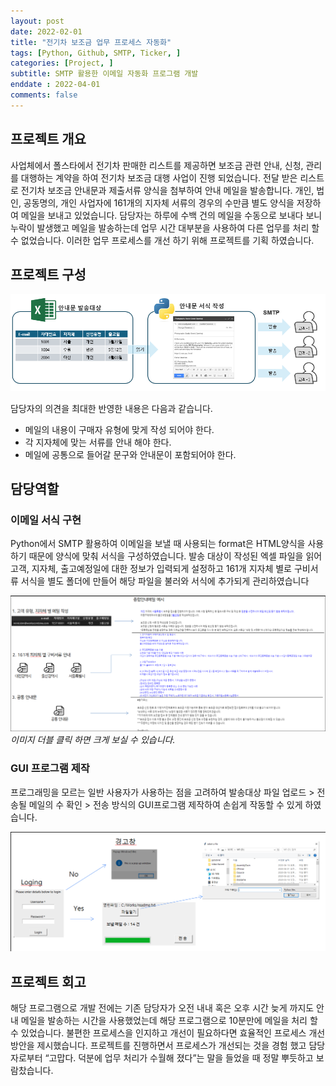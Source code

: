 ```yaml
---
layout: post
date: 2022-02-01
title: "전기차 보조금 업무 프로세스 자동화"
tags: [Python, Github, SMTP, Ticker, ]
categories: [Project, ]
subtitle: SMTP 활용한 이메일 자동화 프로그램 개발
enddate : 2022-04-01
comments: false
---
```

## 프로젝트 개요


사업체에서 폴스타에서 전기차 판매한 리스트를 제공하면 보조금 관련 안내, 신청, 관리를 
대행하는 계약을 하여 전기차 보조금 대행 사업이 진행 되었습니다.
전달 받은 리스트로 전기차 보조금 안내문과 제출서류 양식을 첨부하여 안내 메일을 발송합니다.
개인, 법인, 공동명의, 개인 사업자에 161개의 지자체 서류의 경우의 수만큼 별도 양식을 저장하여 
메일을 보내고 있었습니다.
담당자는 하루에 수백 건의 메일을 수동으로 보내다 보니 누락이 발생했고
메일을 발송하는데 업무 시간 대부분을 사용하여 다른 업무를 처리 할 수 없었습니다.
이러한 업무 프로세스를 개선 하기 위해 프로젝트를 기획 하였습니다.


## 프로젝트 구성


![0](/assets/img/2022-02-01-전기차-보조금-업무-프로세스-자동화.md/0.png)


담당자의 의견을 최대한 반영한 내용은 다음과 같습니다. 

- 메일의 내용이 구매자 유형에 맞게 작성 되어야 한다.
- 각 지자체에 맞는 서류를 안내 해야 한다.
- 메일에 공통으로 들어갈 문구와 안내문이 포함되어야 한다.

## **담당역할**


### 이메일 서식 구현


Python에서 SMTP 활용하여 이메일을 보낼 때 사용되는 format은 HTML양식을 사용하기 때문에
양식에 맞춰 서식을 구성하였습니다.
발송 대상이 작성된 엑셀 파일을 읽어 고객, 지자체, 출고예정일에 대한 정보가 입력되게 설정하고
161개 지자체 별로 구비서류 서식을 별도 폴더에 만들어 해당 파일을 불러와 서식에 추가되게 관리하였습니다


![1](/assets/img/2022-02-01-전기차-보조금-업무-프로세스-자동화.md/1.png)_이미지 더블 클릭 하면 크게 보실 수 있습니다._


### GUI 프로그램 제작


프로그래밍을 모르는 일반 사용자가 사용하는 점을 고려하여
발송대상 파일 업로드 > 전송될 메일의 수 확인 > 전송 방식의 GUI프로그램 제작하여
손쉽게 작동할 수 있게 하였습니다.


![2](/assets/img/2022-02-01-전기차-보조금-업무-프로세스-자동화.md/2.png)


## 프로젝트 회고


해당 프로그램으로 개발 전에는 기존 담당자가 오전 내내 혹은 오후 시간 늦게 까지도 안내 메일을
발송하는 시간을 사용했었는데 해당 프로그램으로 10분만에 메일을 처리 할 수 있었습니다.
불편한 프로세스을 인지하고 개선이 필요하다면 효율적인 프로세스 개선 방안을 제시했습니다.
프로젝트를 진행하면서 프로세스가 개선되는 것을 경험 했고 담당자로부터 
“고맙다. 덕분에 업무 처리가 수월해 졌다”는 말을 들었을 때 정말 뿌듯하고 보람찼습니다.

